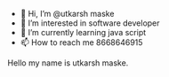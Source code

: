 - 👋 Hi, I’m @utkarsh maske
- 👀 I’m interested in software developer
- 🌱 I’m currently learning java script
- 📫 How to reach me 8668646915

<!---
utkarsh7385/utkarsh7385 is a ✨ special ✨ repository because its `README.md` (this file) appears on your GitHub profile.
You can click the Preview link to take a look at your changes.
--->
Hello my name is utkarsh maske.
